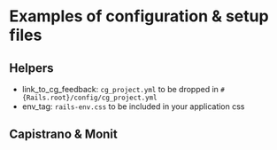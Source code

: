 # Examples of configuration & setup files

## Helpers

* link\_to\_cg\_feedback: `cg_project.yml` to be dropped in `#{Rails.root}/config/cg_project.yml`
* env_tag: `rails-env.css` to be included in your application css

## Capistrano & Monit
